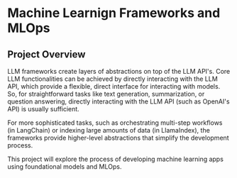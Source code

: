 # Machine Learnign Frameworks and MLOps

## Project Overview

LLM frameworks create layers of abstractions on top of the LLM API's. Core LLM functionalities can be achieved by directly interacting with the LLM API, which provide a flexible, direct interface for interacting with models. So, for straightforward tasks like text generation, summarization, or question answering, directly interacting with the LLM API (such as OpenAI's API) is usually sufficient. 

For more sophisticated tasks, such as orchestrating multi-step workflows (in LangChain) or indexing large amounts of data (in LlamaIndex), the frameworks provide higher-level abstractions that simplify the development process.

This project will explore the process of developing machine learning apps using foundational models and MLOps.
